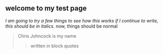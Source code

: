## welcome to my test page
*I am going to try a few things to see how this works
if I continue to write, this should be in italics.*
now, things should be normal
>Chris Johncock is my name
>>written in block quotes
